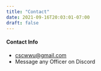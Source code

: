 ```yaml
---
title: "Contact"
date: 2021-09-16T20:03:01-07:00
draft: false
---
```


#### Contact Info

* [cscwwu@gmail.com](mailto:cscwwu@gmail.com)
* Message any Officer on Discord
